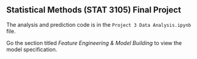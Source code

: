 ## Statistical Methods (STAT 3105) Final Project

The analysis and prediction code is in the `Project 3 Data Analysis.ipynb` file.

Go the section titled _Feature Engineering & Model Building_ to view the model
specification.
